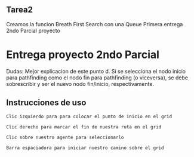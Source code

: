 ## Tarea2
Creamos la funcion Breath First Search con una Queue
Primera entrega 2ndo Parcial proyecto

# Entrega proyecto 2ndo Parcial

Dudas:
Mejor explicacion de este punto
d. Si se selecciona el nodo inicio para pathfinding como el nodo fin para pathfinding (o
viceversa), se debe sobrescribir y ser el nuevo nodo fin/inicio, respectivamente.

## Instrucciones de uso 

```
Clic izquierdo para para colocar el punto de inicio en el grid

Clic derecho para marcar el fin de nuestra ruta en el grid

Clic sobre nuestro agente para seleccionarlo 

Barra espaciadora para iniciar nuestro camino sobre el grid
```
